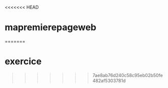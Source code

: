 <<<<<<< HEAD
# mapremierepageweb
=======
# exercice
>>>>>>> 7ae8ab76d240c58c95eb02b50fe482af5303781d
